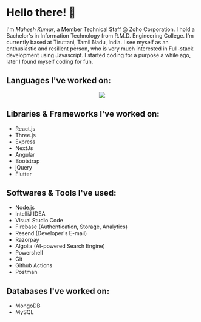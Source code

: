 # Hello there! 👋
I'm *Mahesh Kumar*, a Member Technical Staff @ Zoho Corporation. I hold a Bachelor's in Information Technology from R.M.D. Engineering College. I'm currently based at Tiruttani, Tamil Nadu, India. I see myself as an enthusiastic and resilient person, who is very much interested in Full-stack development using Javascript. I started coding for a purpose a while ago, later I found myself coding for fun. 
<br />

## Languages I've worked on:
<p align="center">
  <a href="https://skillicons.dev">
    <img src="https://skillicons.dev/icons?i=c,cpp,java,js,ts,html,css,powershell" />
  </a>
</p>

## Libraries & Frameworks I've worked on:
* React.js
* Three.js
* Express
* NextJs
* Angular
* Bootstrap
* jQuery
* Flutter

## Softwares & Tools I've used:
* Node.js
* IntelliJ IDEA
* Visual Studio Code
* Firebase (Authentication, Storage, Analytics)
* Resend (Developer's E-mail)
* Razorpay
* Algolia (AI-powered Search Engine)
* Powershell
* Git
* Github Actions
* Postman

## Databases I've worked on:
* MongoDB
* MySQL

